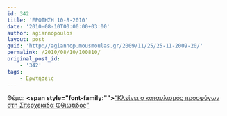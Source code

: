 ```yaml
---
id: 342
title: 'ΕΡΩΤΗΣΗ 10-8-2010'
date: '2010-08-10T00:00:00+03:00'
author: agiannopoulos
layout: post
guid: 'http://agiannop.mousmoulas.gr/2009/11/25/25-11-2009-20/'
permalink: /2010/08/10/100810/
original_post_id:
    - '342'
tags:
    - Ερωτήσεις
---
```


Θέμα: **<span style="font-family:""></span>**[“Κλείνει ο καταυλισμός προσφύγων στη Σπερχειάδα Φθιώτιδος” ](/wp-content/uploads/2009/11/100810_kataylismos_sperxeiadas.pdf)